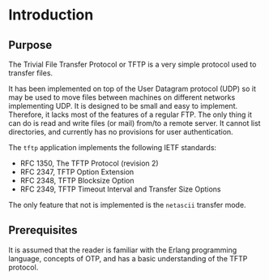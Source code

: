 <!--
%CopyrightBegin%

Copyright Ericsson AB 2023. All Rights Reserved.

Licensed under the Apache License, Version 2.0 (the "License");
you may not use this file except in compliance with the License.
You may obtain a copy of the License at

    http://www.apache.org/licenses/LICENSE-2.0

Unless required by applicable law or agreed to in writing, software
distributed under the License is distributed on an "AS IS" BASIS,
WITHOUT WARRANTIES OR CONDITIONS OF ANY KIND, either express or implied.
See the License for the specific language governing permissions and
limitations under the License.

%CopyrightEnd%
-->
# Introduction

## Purpose

The Trivial File Transfer Protocol or TFTP is a very simple protocol used to
transfer files.

It has been implemented on top of the User Datagram protocol (UDP) so it may be
used to move files between machines on different networks implementing UDP. It
is designed to be small and easy to implement. Therefore, it lacks most of the
features of a regular FTP. The only thing it can do is read and write files (or
mail) from/to a remote server. It cannot list directories, and currently has no
provisions for user authentication.

The `tftp` application implements the following IETF standards:

- RFC 1350, The TFTP Protocol (revision 2)
- RFC 2347, TFTP Option Extension
- RFC 2348, TFTP Blocksize Option
- RFC 2349, TFTP Timeout Interval and Transfer Size Options

The only feature that not is implemented is the `netascii` transfer mode.

## Prerequisites

It is assumed that the reader is familiar with the Erlang programming language,
concepts of OTP, and has a basic understanding of the TFTP protocol.
